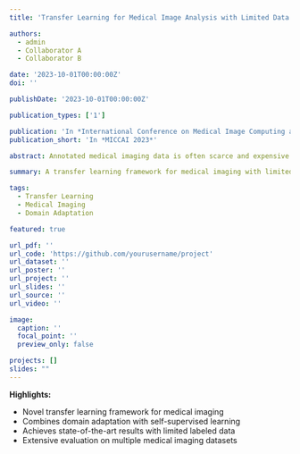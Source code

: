 ```yaml
---
title: 'Transfer Learning for Medical Image Analysis with Limited Data'

authors:
  - admin
  - Collaborator A
  - Collaborator B

date: '2023-10-01T00:00:00Z'
doi: ''

publishDate: '2023-10-01T00:00:00Z'

publication_types: ['1']

publication: 'In *International Conference on Medical Image Computing and Computer-Assisted Intervention (MICCAI)*'
publication_short: 'In *MICCAI 2023*'

abstract: Annotated medical imaging data is often scarce and expensive to obtain. This paper proposes a novel transfer learning framework that effectively adapts pre-trained models to medical imaging tasks with limited labeled data. Our approach combines domain adaptation techniques with self-supervised learning to improve model generalization and achieve state-of-the-art performance on multiple medical imaging benchmarks.

summary: A transfer learning framework for medical imaging with limited annotated data.

tags:
  - Transfer Learning
  - Medical Imaging
  - Domain Adaptation

featured: true

url_pdf: ''
url_code: 'https://github.com/yourusername/project'
url_dataset: ''
url_poster: ''
url_project: ''
url_slides: ''
url_source: ''
url_video: ''

image:
  caption: ''
  focal_point: ''
  preview_only: false

projects: []
slides: ""
---
```


**Highlights:**

- Novel transfer learning framework for medical imaging
- Combines domain adaptation with self-supervised learning
- Achieves state-of-the-art results with limited labeled data
- Extensive evaluation on multiple medical imaging datasets
